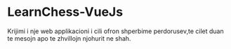 # LearnChess-VueJs
Krijimi i nje web applikacioni i cili ofron shperbime perdorusev,te cilet duan te mesojn apo te zhvillojn njohurit ne shah.
